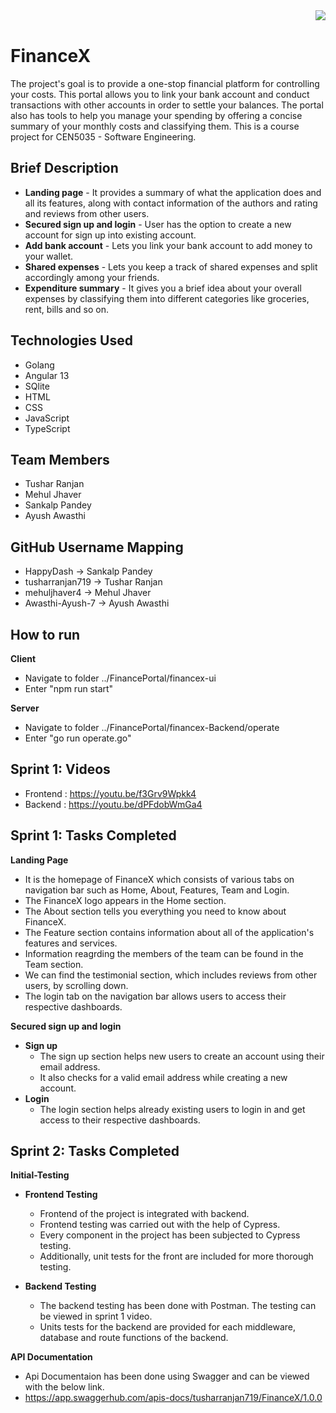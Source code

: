 <img align="right" src="https://user-images.githubusercontent.com/68017211/152626463-dad19147-475b-464e-8718-d4a5137958ca.png">
<br clear="left"/>

# FinanceX
The project's goal is to provide a one-stop financial platform for controlling your costs. This portal allows you to link your bank account and conduct transactions with other accounts in order to settle your balances. The portal also has tools to help you manage your spending by offering a concise summary of your monthly costs and classifying them. This is a course project for CEN5035 - Software Engineering.

## Brief Description
* **Landing page** - It provides a summary of what the application does and all its features, along with contact information of the authors and rating and reviews from other users.
* **Secured sign up and login** - User has the option to create a new account for sign up into existing account.
* **Add bank account** - Lets you link your bank account to add money to your wallet.
* **Shared expenses** - Lets you keep a track of shared expenses and split accordingly among your friends.
* **Expenditure summary** - It gives you a brief idea about your overall expenses by classifying them into different categories like groceries, rent, bills and so on.

## Technologies Used
* Golang
* Angular 13
* SQlite
* HTML
* CSS
* JavaScript
* TypeScript

## Team Members
* Tushar Ranjan
* Mehul Jhaver
* Sankalp Pandey
* Ayush Awasthi

## GitHub Username Mapping
* HappyDash -> Sankalp Pandey
* tusharranjan719 -> Tushar Ranjan
* mehuljhaver4 -> Mehul Jhaver
* Awasthi-Ayush-7 -> Ayush Awasthi

## How to run
**Client**
* Navigate to folder ../FinancePortal/financex-ui
* Enter "npm run start"

**Server**
* Navigate to folder ../FinancePortal/financex-Backend/operate
* Enter "go run operate.go"

## Sprint 1: Videos
* Frontend : https://youtu.be/f3Grv9Wpkk4
* Backend : https://youtu.be/dPFdobWmGa4

## Sprint 1: Tasks Completed
**Landing Page** 
  * It is the homepage of FinanceX which consists of various tabs on navigation bar such as Home, About, Features, Team and Login.
  * The FinanceX logo appears in the Home section.
  * The About section tells you everything you need to know about FinanceX.
  * The Feature section contains information about all of the application's features and services.
  * Information reagrding the members of the team can be found in the Team section.
  * We can find the testimonial section, which includes reviews from other users, by scrolling down.
  * The login tab on the navigation bar allows users to access their respective dashboards.
 
 **Secured sign up and login**
  * **Sign up**
    * The sign up section helps new users to create an account using their email address.
    * It also checks for a valid email address while creating a new account.
  * **Login**
    * The login section helps already existing users to login in and get access to their respective dashboards.
    

## Sprint 2: Tasks Completed
**Initial-Testing** 

  * **Frontend Testing**
    * Frontend of the project is integrated with backend.
    * Frontend testing was carried out with the help of Cypress. 
    * Every component in the project has been subjected to Cypress testing. 
    * Additionally, unit tests for the front are included for more thorough testing.
  
  * **Backend Testing**
    * The backend testing has been done with Postman. The testing can be viewed in sprint 1 video.
    * Units tests for the backend are provided for each middleware, database and route functions of the backend.

 **API Documentation**
  * Api Documentaion has been done using Swagger and can be viewed with the below link.
  * https://app.swaggerhub.com/apis-docs/tusharranjan719/FinanceX/1.0.0






